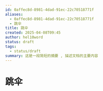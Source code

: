 ```yaml
---
id: 0affec8d-8981-4dad-91ec-22c70518771f
aliases:
  - 0affec8d-8981-4dad-91ec-22c70518771f
  - 跳伞
title: 跳伞
created: 2025-04-08T09:45
author: hel10word
status: draft
tags:
  - status/draft
summary: 这是一段简短的摘要 , 描述文档的主要内容
---
```


# 跳伞
















